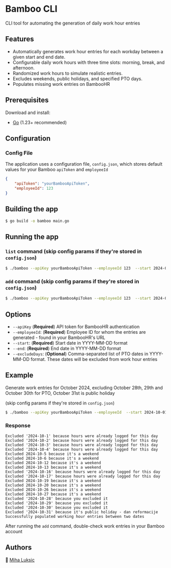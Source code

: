 # Bamboo CLI

CLI tool for automating the generation of daily work hour entries

## Features
- Automatically generates work hour entries for each workday between a given start and end date.
- Configurable daily work hours with three time slots: morning, break, and afternoon.
- Randomized work hours to simulate realistic entries.
- Excludes weekends, public holidays, and specified PTO days.
- Populates missing work entries on BambooHR

## Prerequisites

Download and install:

- [Go](https://go.dev/doc/install) (1.23+ recommended)


## Configuration

### Config File
The application uses a configuration file, `config.json`, which stores default values for your Bamboo `apiToken` and `employeeId`
```json
{
    "apiToken": "yourBambooApiToken",
    "employeeId": 123
}
```

## Building the app

```bash
$ go build -o bamboo main.go
```

## Running the app

### `list` command (skip config params if they're stored in `config.json`)
```bash
$ ./bamboo --apiKey yourBambooApiToken --employeeId 123  --start 2024-09-01 --end 2024-10-01 list
```

### `add` command (skip config params if they're stored in `config.json`)
```bash
$ ./bamboo --apiKey yourBambooApiToken --employeeId 123  --start 2024-09-01 --end 2024-10-01 --excludeDays 2024-09-15,2024-09-20 add
```

## Options
- `--apiKey` (**Required**) API token for BambooHR authentication
- `--employeeId`: (**Required**) Employee ID for whom the entries are generated - found in your BambooHR's URL
- `--start`: (**Required**) Start date in YYYY-MM-DD format
- `--end`: (**Required**) End date in YYYY-MM-DD format
- `--excludeDays`: (__Optional__) Comma-separated list of PTO dates in YYYY-MM-DD format. These dates will be excluded from work hour entries

## Example
Generate work entries for October 2024, excluding October 28th, 29th and October 30th for PTO, October 31st is public holiday

(skip config params if they're stored in `config.json`)
```bash
$ ./bamboo --apiKey yourBambooApiToken --employeeId  --start 2024-10-01 --end 2024-11-01 --excludeDays 2024-10-28,2024-10-29,2024-10-30
```

### Response
```
Excluded '2024-10-1' because hours were already logged for this day
Excluded '2024-10-2' because hours were already logged for this day
Excluded '2024-10-3' because hours were already logged for this day
Excluded '2024-10-4' because hours were already logged for this day
Excluded 2024-10-5 because it's a weekend
Excluded 2024-10-6 because it's a weekend
Excluded 2024-10-12 because it's a weekend
Excluded 2024-10-13 because it's a weekend
Excluded '2024-10-16' because hours were already logged for this day
Excluded '2024-10-17' because hours were already logged for this day
Excluded 2024-10-19 because it's a weekend
Excluded 2024-10-20 because it's a weekend
Excluded 2024-10-26 because it's a weekend
Excluded 2024-10-27 because it's a weekend
Excluded '2024-10-28' because you excluded it
Excluded '2024-10-29' because you excluded it
Excluded '2024-10-30' because you excluded it
Excluded '2024-10-31' because it's public holiday - dan reformacije
Successfully populated working hour entries between two dates
```

After running the `add` command, double-check work entries in your Bamboo account

## Authors
👤 [Miha Luksic](https://www.mihaluksic.com)
